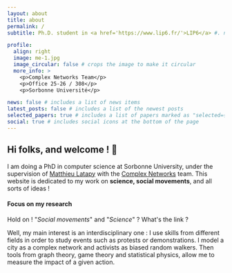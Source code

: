 ```yaml
---
layout: about
title: about
permalink: /
subtitle: Ph.D. student in <a href='https://www.lip6.fr/'>LIP6</a> #. name AT surname.lip6.fr  # Address. Contacts. Moto. Etc.

profile:
  align: right
  image: me-1.jpg
  image_circular: false # crops the image to make it circular
  more_info: >
    <p>Complex Networks Team</p>
    <p>Office 25-26 / 308</p>
    <p>Sorbonne Université</p>

news: false # includes a list of news items
latest_posts: false # includes a list of the newest posts
selected_papers: true # includes a list of papers marked as "selected={true}"
social: true # includes social icons at the bottom of the page
---
```



## Hi folks, and welcome ! 🦊

I am doing a PhD in computer science at Sorbonne University, under the supervision of [Matthieu Latapy](https://www-complexnetworks.lip6.fr/~latapy/) with the [Complex Networks](https://www-complexnetworks.lip6.fr/~latapy/) team.
This website is dedicated to my work on **science, social movements**, and all sorts of ideas !


#### Focus on my research

Hold on ! "*Social movements*" and "*Science*" ? What's the link ?

Well, my main interest is an interdisciplinary one : I use skills from different fields in order to study events such as protests or demonstrations. I model a city as a complex network and activists as biased random walkers. Then tools from graph theory, game theory and statistical physics, allow me to measure the impact of a given action.
